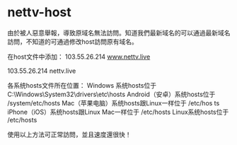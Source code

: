 # nettv-host

由於被人惡意舉報，導致原域名無法訪問。知道我們最新域名的可以通過最新域名訪問，不知道的可通過修改host訪問原有域名。

在host文件中添加：
103.55.26.214 www.nettv.live


103.55.26.214 nettv.live

各系统hosts文件所在位置：
Windows 系统hosts位于 C:\Windows\System32\drivers\etc\hosts
Android（安卓）系统hosts位于 /system/etc/hosts
Mac（苹果电脑）系统hosts跟Linux一样位于 /etc/hos
ts iPhone（iOS）系统hosts跟Linux Mac一样位于 /etc/hosts
Linux系统hosts位于 /etc/hosts

使用以上方法可正常訪問，並且速度還很快！
